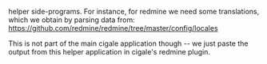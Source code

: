 helper side-programs.
For instance, for redmine we need some translations, which we obtain
by parsing data from:
https://github.com/redmine/redmine/tree/master/config/locales

This is not part of the main cigale application though -- we just paste the output
from this helper application in cigale's redmine plugin.
